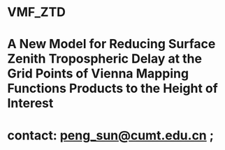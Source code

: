 # VMF_ZTD
# A New Model for Reducing Surface Zenith Tropospheric Delay at the Grid Points of Vienna Mapping Functions Products to the Height of Interest
# contact: peng_sun@cumt.edu.cn ; 
